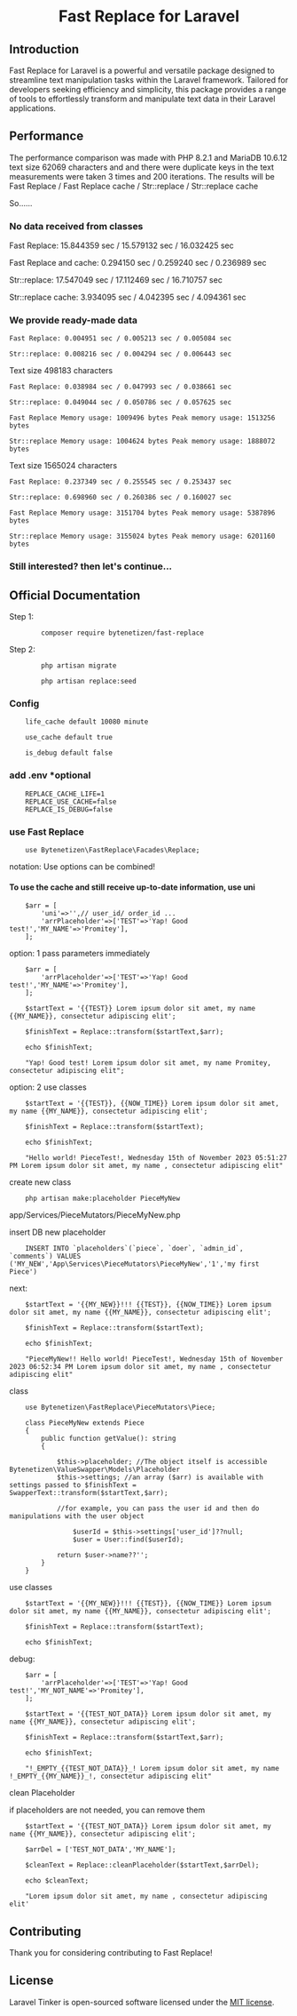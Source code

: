 <h1 align="center">Fast Replace for Laravel</h1>


## Introduction

Fast Replace for Laravel is a powerful and versatile package 
designed to streamline text manipulation tasks within the 
Laravel framework. Tailored for developers seeking 
efficiency and simplicity, this package provides a range 
of tools to effortlessly transform and manipulate text data 
in their Laravel applications.

## Performance

The performance comparison was made with PHP 8.2.1 and MariaDB 10.6.12
text size 62069 characters and and there were duplicate keys in the text 
measurements were taken 3 times and 200 iterations.
The results will be Fast Replace / Fast Replace cache / 
Str::replace / Str::replace cache

So......

### No data received from classes

Fast Replace: 15.844359 sec / 15.579132 sec / 16.032425 sec

Fast Replace and cache: 0.294150 sec / 0.259240 sec / 0.236989 sec

Str::replace: 17.547049 sec / 17.112469 sec / 16.710757 sec

Str::replace cache: 3.934095 sec / 4.042395 sec / 4.094361 sec

### We provide ready-made data

    Fast Replace: 0.004951 sec / 0.005213 sec / 0.005084 sec

    Str::replace: 0.008216 sec / 0.004294 sec / 0.006443 sec

Text size 498183 characters

    Fast Replace: 0.038984 sec / 0.047993 sec / 0.038661 sec

    Str::replace: 0.049044 sec / 0.050786 sec / 0.057625 sec

    Fast Replace Memory usage: 1009496 bytes Peak memory usage: 1513256 bytes

    Str::replace Memory usage: 1004624 bytes Peak memory usage: 1888072 bytes

Text size 1565024 characters

    Fast Replace: 0.237349 sec / 0.255545 sec / 0.253437 sec

    Str::replace: 0.698960 sec / 0.260386 sec / 0.160027 sec

    Fast Replace Memory usage: 3151704 bytes Peak memory usage: 5387896 bytes

    Str::replace Memory usage: 3155024 bytes Peak memory usage: 6201160 bytes

### Still interested? then let's continue...


## Official Documentation

Step 1:     

            composer require bytenetizen/fast-replace

Step 2: 

            php artisan migrate

            php artisan replace:seed

### Config

        life_cache default 10080 minute

        use_cache default true

        is_debug default false

### add .env *optional

        REPLACE_CACHE_LIFE=1
        REPLACE_USE_CACHE=false
        REPLACE_IS_DEBUG=false

### use Fast Replace

        use Bytenetizen\FastReplace\Facades\Replace;

notation: Use options can be combined!

#### To use the cache and still receive up-to-date information, use uni

        $arr = [
            'uni'=>'',// user_id/ order_id ...
            'arrPlaceholder'=>['TEST'=>'Yap! Good test!','MY_NAME'=>'Promitey'],
        ];

option: 1 pass parameters immediately

        $arr = [
            'arrPlaceholder'=>['TEST'=>'Yap! Good test!','MY_NAME'=>'Promitey'],
        ];

        $startText = '{{TEST}} Lorem ipsum dolor sit amet, my name {{MY_NAME}}, consectetur adipiscing elit';

        $finishText = Replace::transform($startText,$arr);

        echo $finishText;

        "Yap! Good test! Lorem ipsum dolor sit amet, my name Promitey, consectetur adipiscing elit";

option: 2 use classes

        $startText = '{{TEST}}, {{NOW_TIME}} Lorem ipsum dolor sit amet, my name {{MY_NAME}}, consectetur adipiscing elit';

        $finishText = Replace::transform($startText);

        echo $finishText;

        "Hello world! PieceTest!, Wednesday 15th of November 2023 05:51:27 PM Lorem ipsum dolor sit amet, my name , consectetur adipiscing elit"


create new class 

        php artisan make:placeholder PieceMyNew

app/Services/PieceMutators/PieceMyNew.php

insert DB new placeholder

        INSERT INTO `placeholders`(`piece`, `doer`, `admin_id`, `comments`) VALUES ('MY_NEW','App\Services\PieceMutators\PieceMyNew','1','my first Piece')

next: 

        $startText = '{{MY_NEW}}!!! {{TEST}}, {{NOW_TIME}} Lorem ipsum dolor sit amet, my name {{MY_NAME}}, consectetur adipiscing elit';

        $finishText = Replace::transform($startText);

        echo $finishText;

        "PieceMyNew!! Hello world! PieceTest!, Wednesday 15th of November 2023 06:52:34 PM Lorem ipsum dolor sit amet, my name , consectetur adipiscing elit"

class

        use Bytenetizen\FastReplace\PieceMutators\Piece;

        class PieceMyNew extends Piece
        {
            public function getValue(): string
            {

                $this->placeholder; //The object itself is accessible Bytenetizen\ValueSwapper\Models\Placeholder
                $this->settings; //an array ($arr) is available with settings passed to $finishText = SwapperText::transform($startText,$arr);

                //for example, you can pass the user id and then do manipulations with the user object

                    $userId = $this->settings['user_id']??null;
                    $user = User::find($userId);

                return $user->name??'';
            }
        }


use classes


        $startText = '{{MY_NEW}}!!! {{TEST}}, {{NOW_TIME}} Lorem ipsum dolor sit amet, my name {{MY_NAME}}, consectetur adipiscing elit';

        $finishText = Replace::transform($startText);

        echo $finishText;



debug:

        $arr = [
            'arrPlaceholder'=>['TEST'=>'Yap! Good test!','MY_NOT_NAME'=>'Promitey'],
        ];

        $startText = '{{TEST_NOT_DATA}} Lorem ipsum dolor sit amet, my name {{MY_NAME}}, consectetur adipiscing elit';

        $finishText = Replace::transform($startText,$arr);

        echo $finishText;

        "!_EMPTY_{{TEST_NOT_DATA}}_! Lorem ipsum dolor sit amet, my name !_EMPTY_{{MY_NAME}}_!, consectetur adipiscing elit"


clean Placeholder

if placeholders are not needed, you can remove them

        $startText = '{{TEST_NOT_DATA}} Lorem ipsum dolor sit amet, my name {{MY_NAME}}, consectetur adipiscing elit';

        $arrDel = ['TEST_NOT_DATA','MY_NAME'];

        $cleanText = Replace::cleanPlaceholder($startText,$arrDel);

        echo $cleanText;

        "Lorem ipsum dolor sit amet, my name , consectetur adipiscing elit'

## Contributing

Thank you for considering contributing to Fast Replace!

## License

Laravel Tinker is open-sourced software licensed under the [MIT license](LICENSE.md).
